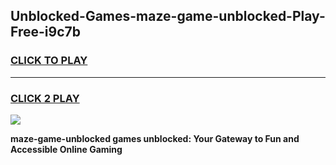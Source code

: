 
## Unblocked-Games-maze-game-unblocked-Play-Free-i9c7b
<h3>
<a href="https://premium76.site?title=maze-game-unblocked&ref=15A">CLICK TO PLAY</a></h3>
<hr>

<h3>
<a href="https://premium76.site?title=maze-game-unblocked&ref=15A">CLICK 2 PLAY</a>
  
</h3>

<a href="https://premium76.site?title=maze-game-unblocked&ref=15A"><img src="https://clearcache.store/games.png"></a>


**maze-game-unblocked games unblocked: Your Gateway to Fun and Accessible Online Gaming**
